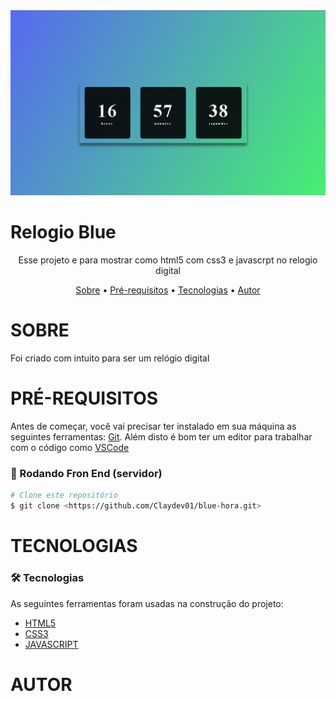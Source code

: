 <img src="Github/read.png"/>

# Relogio Blue

<p align="center"> Esse projeto e para mostrar como html5 com css3 e javascrpt  no relogio digital</p>

<p align="center">
 <a href="#sobre">Sobre</a> •
 <a href="#pré-requisitos">Pré-requisitos</a> • 
 <a href="#tecnologias">Tecnologias</a> • 
  <a href="#autor">Autor</a>
</p>

# SOBRE
<p>Foi criado com intuito para ser um relógio digital</P>


# PRÉ-REQUISITOS
Antes de começar, você vai precisar ter instalado em sua máquina as seguintes ferramentas:
[Git](https://git-scm.com). 
Além disto é bom ter um editor para trabalhar com o código como [VSCode](https://code.visualstudio.com/)

### 🎲 Rodando Fron End (servidor)

```bash
# Clone este repositório
$ git clone <https://github.com/Claydev01/blue-hora.git>
```
# TECNOLOGIAS

### 🛠 Tecnologias

As seguintes ferramentas foram usadas na construção do projeto:

- [HTML5](https://html.spec.whatwg.org/)
- [CSS3](https://developer.mozilla.org/en-US/docs/Web/CSS)
- [JAVASCRIPT](https://developer.mozilla.org/en-US/docs/Web/JavaScript)

# AUTOR
